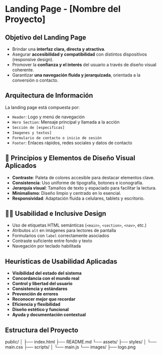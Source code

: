 # Landing Page - [Nombre del Proyecto]

## Objetivo del Landing Page
- Brindar una **interfaz clara, directa y atractiva**.
- Asegurar **accesibilidad y compatibilidad** con distintos dispositivos (responsive design).
- Promover la **confianza y el interés** del usuario a través de diseño visual coherente.
- Garantizar **una navegación fluida y jerarquizada**, orientada a la conversión o contacto.


## Arquitectura de Información
La landing page está compuesta por:
- `Header`: Logo y menú de navegación
- `Hero Section`: Mensaje principal y llamada a la acción
- `Sección de [especificas]`
- `Imagenes y textos]`
- `Formulario de contacto o inicio de sesión`
- `Footer`: Enlaces rápidos, redes sociales y datos de contacto

## 🎨 Principios y Elementos de Diseño Visual Aplicados
- **Contraste**: Paleta de colores accesible para destacar elementos clave.
- **Consistencia**: Uso uniforme de tipografía, botones e iconografía.
- **Jerarquía visual**: Tamaños de texto y espaciado para facilitar la lectura.
- **Minimalismo**: Diseño limpio y centrado en lo esencial.
- **Responsividad**: Adaptación fluida a celulares, tablets y escritorio.

## 👨‍🦯 Usabilidad e Inclusive Design
- Uso de etiquetas HTML semánticas (`<main>`, `<section>`, `<nav>`, etc.)
- Atributos `alt` en imágenes para lectores de pantalla
- Formularios con `label` correctamente asociados
- Contraste suficiente entre fondo y texto
- Navegación por teclado habilitada

## Heurísticas de Usabilidad Aplicadas
- **Visibilidad del estado del sistema**
- **Concordancia con el mundo real**
- **Control y libertad del usuario**
- **Consistencia y estándares**
- **Prevención de errores**
- **Reconocer mejor que recordar**
- **Eficiencia y flexibilidad**
- **Diseño estético y funcional**
- **Ayuda y documentación contextual**

## Estructura del Proyecto
public/
│
├── index.html
├── README.md
└── assets/
    ├── styles/
    │   └── main.css
    ├── scripts/
    │   └── main.js
    └── images/
        ├── logo.png